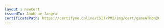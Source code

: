 ```yaml
--- 
layout : newCert 
issuedTo: Anubhav Jangra 
certificatePath: https://certifyme.online/CSIT/PMI/img/cert/gameAThon2021/AnubhavJangra_70168.png
--- 
```

